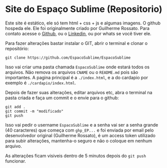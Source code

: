 # Site do Espaço Sublime (Repositorio)

Este site é estático, ele só tem html + css + js e algumas imagens. O github hospeda ele. Ele foi originalmente criado por Guilherme Rossato. Para contato acesse o [Github](https://github.com/GuilhermeRossato), ou o [Linkedin](https://www.linkedin.com/in/guilherme-rossato/), ou por whats se você tiver ele.

Para fazer alterações bastar instalar o GIT, abrir o terminal e clonar o repositório:

```
git clone https://github.com/EspacoSublime/EspacoSublime
```

Isso vai criar uma pasta chamada `EspacoSublime` onde estará todos os arquivos. Não remova os arquivos `CNAME` ou o `README.md` pois são importantes. A pagina principal é a `./index.html`, e a do cardapio por exemplo é `./cardapio/index.html`.

Depois de fazer suas alterações, editar arquivos etc, abra o terminal na pasta criada e faça um commit e o envie para o github:

```
git add .
git commit -m "modificado"
git push
```

Isso vai pedir o username `EspacoSublime` e a senha vai ser a senha grande (40 caracteres) que começa com `ghp_EP...` e foi enviada por email pelo desenvolvedor original (Guilherme Rossato), é um access token utilizado para subir alterações, mantenha-o seguro e não o coloque em nenhum arquivo.

As alterações ficam visiveis dentro de 5 minutos depois do `git push` funcionar.
